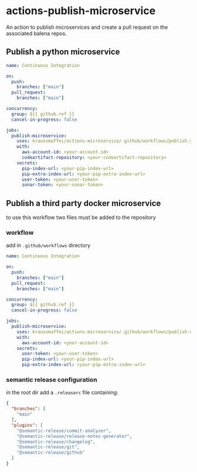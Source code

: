 # actions-publish-microservice

An action to publish microservices and create a pull request on the associated balena repos.

## Publish a python microservice

```yaml
name: Continuous Integration

on:
  push:
    branches: ["main"]
  pull_request:
    branches: ["main"]

concurrency:
  group: ${{ github.ref }}
  cancel-in-progress: false

jobs:
  publish-microservice:
    uses: kraussmaffei/actions-microservice/.github/workflows/publish.yml@main
    with:
      aws-account-id: <your-account-id>
      codeartifact-repository: <your-codeartifact-repository>
    secrets:
      pip-index-url: <your-pip-index-url>
      pip-extra-index-url: <your-pip-extra-index-url>
      user-token: <your-user-token>
      sonar-token: <your-sonar-token>
```

## Publish a third party docker microservice

to use this workflow two files must be added to the repository

### workflow

add in `.github/workflows` directory

```yaml
name: Continuous Integration

on:
  push:
    branches: ["main"]
  pull_request:
    branches: ["main"]

concurrency:
  group: ${{ github.ref }}
  cancel-in-progress: false

jobs:
  publish-microservice:
    uses: kraussmaffei/actions-microservice/.github/workflows/publish-docker.yml@main
    with:
      aws-account-id: <your-account-id>
    secrets:
      user-token: <your-user-token>
      pip-index-url: <your-pip-index-url>
      pip-extra-index-url: <your-pip-extra-index-url>
```

### semantic release configuration

in the root dir add a `.releaserc` file containing:

```json
{
  "branches": [
    "main"
  ],
  "plugins": [
    "@semantic-release/commit-analyzer",
    "@semantic-release/release-notes-generator",
    "@semantic-release/changelog",
    "@semantic-release/git",
    "@semantic-release/github"
  ]
}
```

